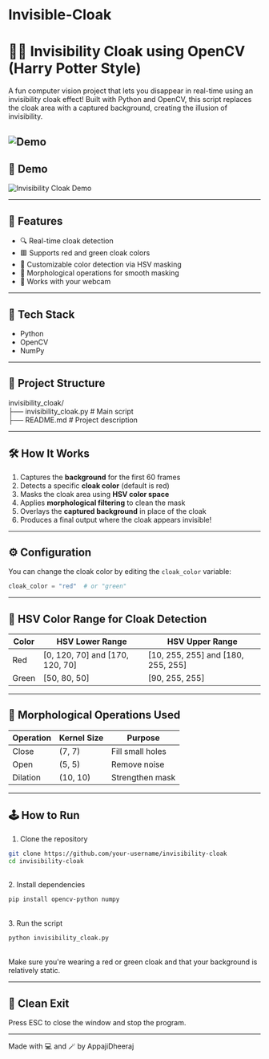 # Invisible-Cloak

# 🧙‍♂️ Invisibility Cloak using OpenCV (Harry Potter Style)

A fun computer vision project that lets you disappear in real-time using an invisibility cloak effect! Built with Python and OpenCV, this script replaces the cloak area with a captured background, creating the illusion of invisibility.

![Demo](invisiblecloak-ezgif.com-optimize.gif)
---

## 🎥 Demo

![Invisibility Cloak Demo](https://user-images.githubusercontent.com/your-gif-or-image.gif)

---

## 🚀 Features

- 🔍 Real-time cloak detection
- 🟥 Supports red and green cloak colors
- 🎯 Customizable color detection via HSV masking
- 💫 Morphological operations for smooth masking
- 🎥 Works with your webcam

---

## 🧰 Tech Stack

- Python
- OpenCV
- NumPy

---

## 📁 Project Structure <br>

invisibility_cloak/ <br>
├── invisibility_cloak.py # Main script <br>
├── README.md # Project description <br>

---

## 🛠️ How It Works <br>

1. Captures the **background** for the first 60 frames <br>
2. Detects a specific **cloak color** (default is red) <br>
3. Masks the cloak area using **HSV color space** <br>
4. Applies **morphological filtering** to clean the mask <br>
5. Overlays the **captured background** in place of the cloak <br>
6. Produces a final output where the cloak appears invisible! <br>

---

## ⚙️ Configuration <br>

You can change the cloak color by editing the `cloak_color` variable: <br>

```python
cloak_color = "red"  # or "green"
```
---

## 🧪 HSV Color Range for Cloak Detection

| Color | HSV Lower Range                     | HSV Upper Range                     |
|-------|-------------------------------------|-------------------------------------|
| Red   | [0, 120, 70] and [170, 120, 70]     | [10, 255, 255] and [180, 255, 255]  |
| Green | [50, 80, 50]                        | [90, 255, 255]                      |

---

## 🧽 Morphological Operations Used

| Operation | Kernel Size | Purpose             |
|----------|-------------|---------------------|
| Close    | (7, 7)       | Fill small holes    |
| Open     | (5, 5)       | Remove noise        |
| Dilation | (10, 10)     | Strengthen mask     |

---

## 🕹️ How to Run<br>
1. Clone the repository<br>
```bash
git clone https://github.com/your-username/invisibility-cloak
cd invisibility-cloak
```
<br>
2. Install dependencies<br>

```bash
pip install opencv-python numpy
```
<br>
3. Run the script<br>

```bash
python invisibility_cloak.py
```
<br>
Make sure you're wearing a red or green cloak and that your background is relatively static.

---

## 🧹 Clean Exit<br>
Press ESC to close the window and stop the program.<br>

---

Made with 💻 and 🪄 by AppajiDheeraj
